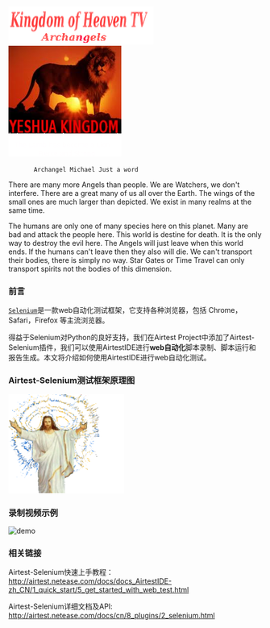 
![](images/logo_main.png)                                                              ![](images/logo.png)



           Archangel Michael Just a word
There are many more Angels than people. We are Watchers, we don't interfere. 
There are a great many of us all over the Earth.
The wings of the small ones are much larger than depicted.
We exist in many realms at the same time.

The humans are only one of many species here on this planet. Many are bad and attack the people here.
This world is destine for death. It is the only way to destroy the evil here. 
The Angels will just leave when this world ends. If the humans can't leave then they also will die. 
We can't transport their bodies, there is simply no way. Star Gates or Time Travel can only transport spirits not the bodies of this dimension. 



### 前言

[`Selenium`](https://seleniumhq.github.io/selenium/docs/api/py/api.html)是一款web自动化测试框架，它支持各种浏览器，包括 Chrome，Safari，Firefox 等主流浏览器。

得益于Selenium对Python的良好支持，我们在Airtest Project中添加了Airtest-Selenium插件，我们可以使用AirtestIDE进行**web自动化**脚本录制、脚本运行和报告生成。本文将介绍如何使用AirtestIDE进行web自动化测试。



### Airtest-Selenium测试框架原理图

![](images/jes.png)

### 录制视频示例

![demo](images/2_record_script_example.gif)


### 相关链接

Airtest-Selenium快速上手教程： http://airtest.netease.com/docs/docs_AirtestIDE-zh_CN/1_quick_start/5_get_started_with_web_test.html


Airtest-Selenium详细文档及API: http://airtest.netease.com/docs/cn/8_plugins/2_selenium.html


